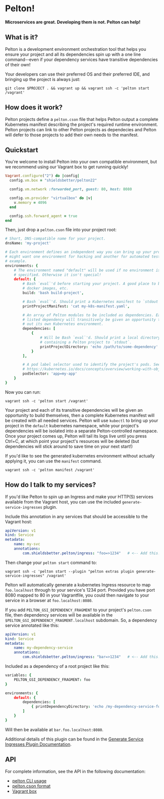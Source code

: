 # Pelton!

**Microservices are great. Developing them is not. Pelton can help!**

## What is it?

Pelton is a development environment orchestration tool that helps you ensure
your project and all its dependencies spin up with a one line command--even if
your dependency services have transitive dependencies of their own!

Your developers can use their preferred OS and their preferred IDE, and bringing
up the project is always just:

```shell
git clone $PROJECT . && vagrant up && vagrant ssh -c 'pelton start /vagrant'
```

## How does it work?

Pelton projects define a `pelton.cson` file that helps Pelton output a complete
Kubernetes manifest describing the project's required runtime environment.
Pelton projects can link to other Pelton projects as dependecies and Pelton will
defer to those projects to add their own needs to the manifest.

## Quickstart

You're welcome to install Pelton into your own compatible environment, but we
recommend using our Vagrant box to get running quickly!

```ruby
Vagrant.configure("2") do |config|
  config.vm.box = "shieldsbetter/pelton22"

  config.vm.network :forwarded_port, guest: 80, host: 8080

  config.vm.provider "virtualbox" do |v|
    v.memory = 4096
  end

  config.ssh.forward_agent = true
end
```

Then, just drop a `pelton.cson` file into your project root:

```cson
# Short, DNS-compatible name for your project.
dnsName: 'my-project'

# Each environment defines an independent way you can bring up your project. You
# might want one environment for hacking and another for automated tests, for
# example.
environments: {
    # The environment named "default" will be used if no environment is
    # specified. Otherwise it isn't special!
    default: {
        # Bash `eval`'d before starting your project. A good place to build
        # docker images, etc.
        build: 'bash build-project',

        # Bash `eval`'d. Should print a Kubernetes manifest to `stdout`.
        printProjectManifest: 'cat my-k8s-manifest.yaml',

        # An array of Pelton modules to be included as dependencies. Each
        # listed dependency will transitively be given an opportunity to print
        # out its own Kubernetes environment.
        dependencies: [
            {
                # Will be Bash `eval`'d. Should print a local directory
                # containing a Pelton project to `stdout`.
                printProjectDirectory: 'echo /path/to/some-dependency'
            }
        ],

        # A pod label selector used to identify the project's pods. See
        # https://kubernetes.io/docs/concepts/overview/working-with-objects/labels/
        podSelector: 'app=my-app'
    }
}
```

Now you can run:

```shell
vagrant ssh -c 'pelton start /vagrant'
```

Your project and each of its transitive dependencies will be given an
opportunity to build themselves, then a complete Kubernetes manifest will be
created with all needed services. Pelton will use `kubectl` to bring up your
project in the `default` kubernetes namespace, while your project's dependencies
will be isolated into a separate Pelton-controlled namespace. Once your project
comes up, Pelton will tail its logs live until you press Ctrl+C, at which point
your project's resources will be deleted (but dependencies will stick around to
save time on your next start!)

If you'd like to see the generated kubernetes environment without actually
applying it, you can use the `manifest` command.

```shell
vagrant ssh -c 'pelton manifest /vagrant'
```

## How do I talk to my services?

If you'd like Pelton to spin up an Ingress and make your HTTP(S) services
available from the Vagrant host, you can use the included
`generate-service-ingresses` plugin.

Include this annotation in any services that should be accessible to the Vagrant
host:

```yaml
apiVersion: v1
kind: Service
metadata:
    name: my-svc
    annotations:
        com.shieldsbetter.pelton/ingress: "foo=>1234"   # <-- Add this!
```

Then change your `pelton start` command to:

```shell
vagrant ssh -c 'pelton start --plugin "pelton extras plugin generate-service-ingresses" /vagrant'
```

Pelton will automatically generate a kubernetes Ingress resource to map
`foo.localhost` through to your service's 1234 port. Provided you have port 8080
mapped to 80 in your Vagrantfile, you could then navigate to your service in
a browser at `foo.localhost:8080`.

If you add `PELTON_GSI_DEPENDENCY_FRAGMENT` to your project's `pelton.cson`
file, then dependency services will be available in the
`$PELTON_GSI_DEPENDENCY_FRAGMENT.localhost` subdomain. So, a dependency service
annotated like this:

```yaml
apiVersion: v1
kind: Service
metadata:
    name: my-dependency-service
    annotations:
        com.shieldsbetter.pelton/ingress: "bar=>1234"   # <-- Add this!
```

Included as a dependency of a root project like this:

```cson
variables: {
    PELTON_GSI_DEPENDENCY_FRAGMENT: foo
}

environments: {
    default: {
        dependencies: [
            { printDependencyDirectory: 'echo /my-dependency-service-folder' }
        ]
    }
}
```

Will then be available at `bar.foo.localhost:8080`.

Additional details of this plugin can be found in the
[Generate Service Ingresses Plugin Documentation](./docs/generate-service-ingresses.md).

## API

For complete information, see the API in the following documentation:

* [pelton CLI usage](./docs/pelton-cli-usage.md)
* [pelton.cson format](./docs/pelton-cson-format.md)
* [Vagrant box](./docs/pelton-vagrant-box.md)